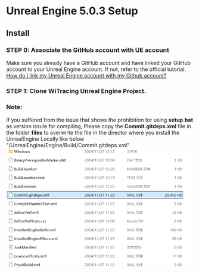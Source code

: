 # Unreal Engine 5.0.3 Setup

## Install

### STEP 0: Associate the GitHub account with UE account
Make sure you already have a GitHub account and have linked your GitHub account to your Unreal Engine account. If not, refer to the official tutorial.
[How do I link my Unreal Engine account with my Github account?](https://www.epicgames.com/help/en-US/epic-accounts-c5719348850459/connect-accounts-c5719351300507/how-do-i-link-my-unreal-engine-account-with-my-github-account-a5720369784347)

### STEP 1: Clone WiTracing Unreal Engine Project.


### Note:
If you suffered from the issue that shows the prohibition for using **setup.bat** as version issule for compiling,
Please copy the **Commit.gitdeps.xml** file in the folder **files** to overwirte the file in the director where you install the UnrealEngine Locally like below
"/UnrealEngine/Engine/Build/Commit.gitdeps.xml"
![DebugUnrealEngineXML](./fig/BuildDebugXML.png "Debug Unreal Engine XML")
